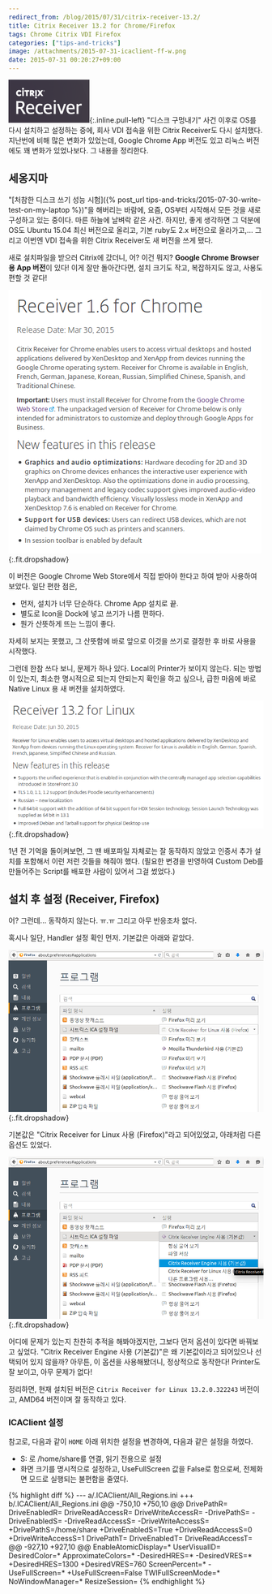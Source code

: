```yaml
---
redirect_from: /blog/2015/07/31/citrix-receiver-13.2/
title: Citrix Receiver 13.2 for Chrome/Firefox
tags: Chrome Citrix VDI Firefox
categories: ["tips-and-tricks"]
image: /attachments/2015-07-31-icaclient-ff-w.png
date: 2015-07-31 00:20:27+09:00
---
```

![](/attachments/2015-07-31-citrix-receiver.png){:.inline.pull-left}
"디스크 구멍내기" 사건 이후로 OS를 다시 설치하고 설정하는 중에,
회사 VDI 접속을 위한 Citrix Receiver도 다시 설치했다. 지난번에
비해 많은 변화가 있었는데, Google Chrome App 버전도 있고 리눅스
버전에도 꽤 변화가 있었나보다.  그 내용을 정리한다.

## 세옹지마

"[처참한 디스크 쓰기 성능 시험]({% post_url tips-and-tricks/2015-07-30-write-test-on-my-laptop %})"을
해버리는 바람에, 요즘, OS부터 시작해서 모든 것을 새로 구성하고
있는 중이다. 마른 하늘에 날벼락 같은 사건.
하지만, 좋게 생각하면 그 덕분에 OS도 Ubuntu 15.04 최신 버전으로
올리고, 기본 ruby도 2.x 버전으로 올라가고,... 그리고 이번엔 VDI
접속을 위한 Citrix Receiver도 새 버전을 쓰게 됐다.

새로 설치파일을 받으러 Citrix에 갔더니, 어? 이건 뭐지? **Google
Chrome Browser용 App 버전**이 있다! 이게 잘만 돌아간다면, 설치
크기도 작고, 복잡하지도 않고, 사용도 편할 것 같다!

![](/attachments/2015-07-31-crcvr-1.6-chrome.png){:.fit.dropshadow}

이 버전은 Google Chrome Web Store에서 직접 받아야 한다고 하여
받아 사용하여 보았다. 일단 편한 점은,

* 먼저, 설치가 너무 단순하다. Chrome App 설치로 끝.
* 별도로 Icon을 Dock에 넣고 쓰기가 나름 편하다.
* 뭔가 산뜻하게 뜨는 느낌이 좋다.

자세히 보지는 못했고, 그 산뜻함에 바로 앞으로 이것을 쓰기로 결정한
후 바로 사용을 시작했다.

그런데 한참 쓰다 보니, 문제가 하나 있다. Local의 Printer가 보이지
않는다. 되는 방법이 있는지, 최소한 명시적으로 되는지 안되는지
확인을 하고 싶으나, 급한 마음에 바로 Native Linux 용 새 버전을
설치하였다.

![](/attachments/2015-07-31-crcvr-13.2-linux.png){:.fit.dropshadow}

1년 전 기억을 돌이켜보면, 그 땐 배포파일 자체로는 잘 동작하지
않았고 인증서 추가 설치를 포함해서 이런 저런 것들을 해줘야 했다.
(필요한 변경을 반영하여 Custom Deb를 만들어주는 Script를 배포한
사람이 있어서 그걸 썼었다.)

## 설치 후 설정 (Receiver, Firefox)

어? 그런데... 동작하지 않는다. ㅠ.ㅠ 그리고 아무 반응조차 없다.

혹시나 일단, Handler 설정 확인 먼저. 기본값은 아래와 같았다.

![](/attachments/2015-07-31-icaclient-ff-n.png){:.fit.dropshadow}

기본값은 "Citrix Receiver for Linux 사용 (Firefox)"라고 되어있었고,
아래처럼 다른 옵션도 있었다.

![](/attachments/2015-07-31-icaclient-ff-w.png){:.fit.dropshadow}

어디에 문제가 있는지 찬찬히 추적을 해봐야겠지만, 그보다 먼저 옵션이
있다면 바꿔보고 싶었다. "Citrix Receiver Engine 사용 (기본값)"은
왜 기본값이라고 되어있으나 선택되어 있지 않을까? 아무튼, 이 옵션을
사용해봤더니, 정상적으로 동작한다! Printer도 잘 보이고, 아무 문제가
없다!

정리하면, 현재 설치된 버전은 `Citrix Receiver for Linux 13.2.0.322243`
버전이고, AMD64 버전이며 잘 동작하고 있다.

### ICAClient 설정

참고로, 다음과 같이 `HOME` 아래 위치한 설정을 변경하여, 다음과 같은
설정을 하였다.

* S: 로 /home/share를 연결, 읽기 전용으로 설정
* 화면 크기를 명시적으로 설정하고, UseFullScreen 값을 False로 함으로써,
  전체화면 모드로 실행되는 불편함을 줄였다.

{% highlight diff %}
--- a/.ICAClient/All_Regions.ini
+++ b/.ICAClient/All_Regions.ini
@@ -750,10 +750,10 @@ DrivePathR=
 DriveEnabledR=
 DriveReadAccessR=
 DriveWriteAccessR=
-DrivePathS=
-DriveEnabledS=
-DriveReadAccessS=
-DriveWriteAccessS=
+DrivePathS=/home/share
+DriveEnabledS=True
+DriveReadAccessS=0
+DriveWriteAccessS=1
 DrivePathT=
 DriveEnabledT=
 DriveReadAccessT=
@@ -927,10 +927,10 @@ EnableAtomicDisplay=*
 UserVisualID=
 DesiredColor=*
 ApproximateColors=*
-DesiredHRES=*
-DesiredVRES=*
+DesiredHRES=1300
+DesiredVRES=760
 ScreenPercent=*
-UseFullScreen=*
+UseFullScreen=False
 TWIFullScreenMode=*
 NoWindowManager=*
 ResizeSession=
{% endhighlight %}


